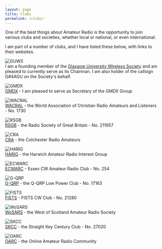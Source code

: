 ```yaml
---
layout: page
title: Clubs
permalink: /clubs/
---
```


One of the best things about Amateur Radio is the opportunity to join various clubs and societies, whether local or national, or even international.

I am part of a number of clubs, and I have listed these below, with links to their websites.

![GUWS](images/GUWS_Logo.png)
<br> I am a founding member of the [Glasgow University Wireless Society](https://www.mm0wsg.radio) and am pleased to currently serve as its Chairman. I am also holder of the callsign G#4AGU on the Society's behalf.

![GMDX](images/gmdxlogo.gif)
<br>[GMDX](https://www.gmdx.org.uk/) - I am pleased to serve as Secretary of the GMDX Group

![WACRAL](images/8adf3-lapel_pin.png)
<br>[WACRAL](https://http://www.wacral.org/) - the World Association of Christian Radio Amateurs and Listeners - No. 1730

![RSGB](images/a8a88-rsgb.png)
<br>[RSGB](https://www.rsgb.org) - the Radio Society of Great Britain - No. 211957

![CRA](images/b44ff-cra.jpg)
<br>[CRA](http://www.g3co.uk/) - the Colchester Radio Amateurs

![HARIG](images/4386a-harig.gif)
<br>[HARIG](http://harig.org.uk/) - the Harwich Amateur Radio Interest Group

![ECWARC](images/25947-ecwarc.jpg)
<br>[ECWARC](https://essexcw.uk/) - Essex CW Amateur Radio Club - No. 254

![G-QRP](images/e9f19-gqrp.jpeg)
<br>[G-QRP](http://www.gqrp.com/index.htm) - the Q-QRP Low Power Club - No. 17163

![FISTS](images/7fbce-fists.jpg)
<br>[FISTS](http://fists.co.uk/) - FISTS CW Club - No. 21280

![WoSARS](images/55890-wosars.jpg)
<br>[WoSARS](https://wosars.club/) - the West of Scotland Amateur Radio Society

![SKCC](images/81376-skcc-logo-1.gif)
<br>[SKCC](http://www.skccgroup.com/) - the Straight Key Century Club - No. 27020

![OARC](images/oarcboth-3.png)
<br>[OARC](https://www.oarc.uk/) - the Online Amateur Radio Community
